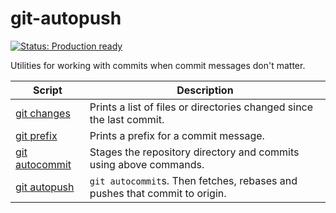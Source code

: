 # git-autopush

[![Status: Production ready](https://img.shields.io/badge/status-production_ready-green)](https://release-engineers.com/open-source-badges/)

Utilities for working with commits when commit messages don't matter.

| Script                               | Description                                                                |
|--------------------------------------|----------------------------------------------------------------------------|
| [git changes](bin/git-changes)       | Prints a list of files or directories changed since the last commit.       |
| [git prefix](bin/git-prefix)         | Prints a prefix for a commit message.                                      |
| [git autocommit](bin/git-autocommit) | Stages the repository directory and commits using above commands.          |
| [git autopush](bin/git-autopush)     | `git autocommit`s. Then fetches, rebases and pushes that commit to origin. |
